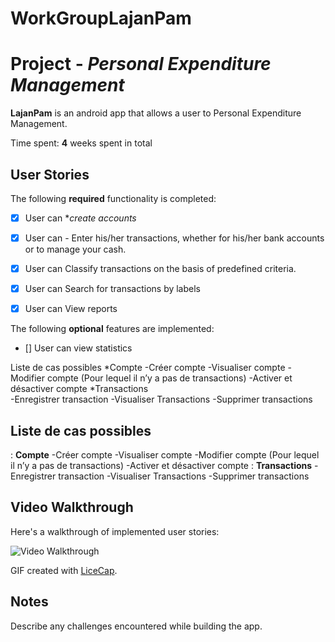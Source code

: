 # WorkGroupLajanPam

# Project - *Personal Expenditure Management*

**LajanPam** is an android app that allows a user to Personal Expenditure Management.

Time spent: **4** weeks spent in total

## User Stories 

The following **required** functionality is completed:

  - [X] User can **create accounts*
  - [X] User can - Enter his/her transactions, whether for his/her bank accounts or to manage your cash.
  - [X] User can Classify transactions on the basis of predefined criteria.
  - [X] User can Search for transactions by labels
  - [X] User can View reports 
  
  

The following **optional** features are implemented:

- [] User can view statistics

 
 Liste de cas possibles
		*Compte	
      -Créer compte
			-Visualiser compte
			-Modifier compte (Pour lequel il n’y a pas de transactions)
			-Activer et désactiver compte
		*Transactions	
       -Enregistrer transaction
			 -Visualiser Transactions
			 -Supprimer transactions
##  Liste de cas possibles

:
    **Compte**
      -Créer compte
      -Visualiser compte
      -Modifier compte (Pour lequel il n’y a pas de transactions)
      -Activer et désactiver compte 
      :
     **Transactions**
       -Enregistrer transaction
       -Visualiser Transactions
       -Supprimer transactions


## Video Walkthrough

Here's a walkthrough of implemented user stories:

<img src='Walkthrough.gif' title='Video Walkthrough' width='' alt='Video Walkthrough' />

GIF created with [LiceCap](http://www.cockos.com/licecap/).

## Notes

Describe any challenges encountered while building the app.

